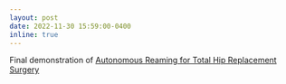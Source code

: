 ```yaml
---
layout: post
date: 2022-11-30 15:59:00-0400
inline: true
---
```


Final demonstration of <a href="https://mrsdprojects.ri.cmu.edu/2022teamc/">Autonomous Reaming for Total Hip Replacement Surgery</a>
